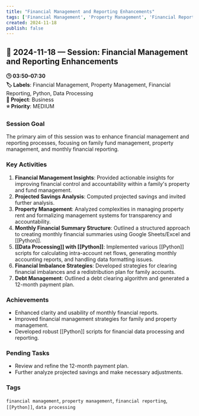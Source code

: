 ```yaml
---
title: "Financial Management and Reporting Enhancements"
tags: ['Financial Management', 'Property Management', 'Financial Reporting', 'Python', 'Data Processing']
created: 2024-11-18
publish: false
---
```


## 📅 2024-11-18 — Session: Financial Management and Reporting Enhancements

**🕒 03:50–07:30**  
**🏷️ Labels**: Financial Management, Property Management, Financial Reporting, Python, Data Processing  
**📂 Project**: Business  
**⭐ Priority**: MEDIUM  


### Session Goal
The primary aim of this session was to enhance financial management and reporting processes, focusing on family fund management, property management, and monthly financial reporting.

### Key Activities
1. **Financial Management Insights**: Provided actionable insights for improving financial control and accountability within a family's property and fund management.
2. **Projected Savings Analysis**: Computed projected savings and invited further analysis.
3. **Property Management**: Analyzed complexities in managing property rent and formalizing management systems for transparency and accountability.
4. **Monthly Financial Summary Structure**: Outlined a structured approach to creating monthly financial summaries using Google Sheets/Excel and [[Python]].
5. **[[Data Processing]] with [[Python]]**: Implemented various [[Python]] scripts for calculating intra-account net flows, generating monthly accounting reports, and handling data formatting issues.
6. **Financial Imbalance Strategies**: Developed strategies for clearing financial imbalances and a redistribution plan for family accounts.
7. **Debt Management**: Outlined a debt clearing algorithm and generated a 12-month payment plan.

### Achievements
- Enhanced clarity and usability of monthly financial reports.
- Improved financial management strategies for family and property management.
- Developed robust [[Python]] scripts for financial data processing and reporting.

### Pending Tasks
- Review and refine the 12-month payment plan.
- Further analyze projected savings and make necessary adjustments.

### Tags
`financial management`, `property management`, `financial reporting`, `[[Python]]`, `data processing`
